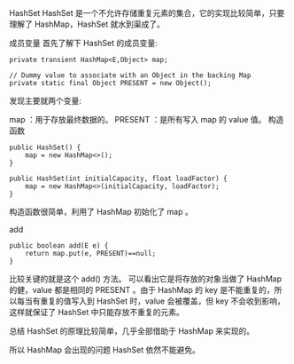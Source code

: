 HashSet
HashSet 是一个不允许存储重复元素的集合，它的实现比较简单，只要理解了 HashMap，HashSet 就水到渠成了。

成员变量
首先了解下 HashSet 的成员变量:

    private transient HashMap<E,Object> map;

    // Dummy value to associate with an Object in the backing Map
    private static final Object PRESENT = new Object();
发现主要就两个变量:

map ：用于存放最终数据的。
PRESENT ：是所有写入 map 的 value 值。
构造函数

    public HashSet() {
        map = new HashMap<>();
    }
    
    public HashSet(int initialCapacity, float loadFactor) {
        map = new HashMap<>(initialCapacity, loadFactor);
    }    
构造函数很简单，利用了 HashMap 初始化了 map 。

add

    public boolean add(E e) {
        return map.put(e, PRESENT)==null;
    }
比较关键的就是这个 add() 方法。 可以看出它是将存放的对象当做了 HashMap 的健，value 都是相同的 PRESENT 。由于 HashMap 的 key 是不能重复的，所以每当有重复的值写入到 HashSet 时，value 会被覆盖，但 key 不会收到影响，这样就保证了 HashSet 中只能存放不重复的元素。

总结
HashSet 的原理比较简单，几乎全部借助于 HashMap 来实现的。

所以 HashMap 会出现的问题 HashSet 依然不能避免。